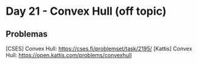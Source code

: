 # Day 21 - Convex Hull (off topic)

## Problemas
[CSES] Convex Hull: https://cses.fi/problemset/task/2195/
[Kattis] Convex Hull: https://open.kattis.com/problems/convexhull
